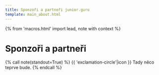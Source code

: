 ```yaml
---
title: Sponzoři a partneři junior.guru
template: main_about.html
---
```


{% from 'macros.html' import lead, note with context %}

# Sponzoři a partneři

{% call note(standout=True) %}
  {{ 'exclamation-circle'|icon }} Tady něco teprve bude.
{% endcall %}
